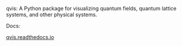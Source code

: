 qvis: A Python package for visualizing quantum fields, quantum lattice systems, and other physical systems.

Docs:

[qvis.readthedocs.io](qvis.readthedocs.io)
